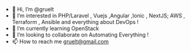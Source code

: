 - 👋 Hi, I’m @gruelt
- 👀 I’m interested in PHP/Laravel , Vuejs ,Angular ,Ionic , NextJS;  AWS , Terraform , Ansible and everything about DevOps !
- 🌱 I’m currently learning OpenStack 
- 💞️ I’m looking to collaborate on Automating Everything ! 
- 📫 How to reach me gruelt@gmail.com


